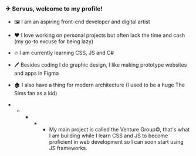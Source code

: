 ### ✈ Servus, welcome to my profile!

- 🖼️ I am an aspiring front-end developer and digital artist
- ❤️ I love working on personal projects but often lack the time and cash (my go-to excuse for being lazy)
- 🔥 I am currently learning CSS, JS and C#
- 🖊️ Besides coding I do graphic design, I like making prototype websites and apps in Figma
- 🏚️ I also have a thing for modern architecture (I used to be a huge The Sims fan as a kid)

- - - - - My main project is called the Venture Group©, that's what I am building while I learn CSS and JS to become proficient in web development so I can soon start using JS frameworks.
